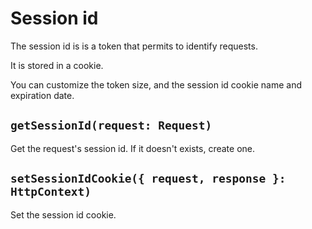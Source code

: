 # Session id

The session id is is a token that permits to identify requests.

It is stored in a cookie.

You can customize the token size, and the session id cookie name and expiration date.

## ``getSessionId(request: Request)``

Get the request's session id. If it doesn't exists, create one.

## ``setSessionIdCookie({ request, response }: HttpContext)``

Set the session id cookie.
